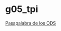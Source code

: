 # g05_tpi
<a HREF="https://github.com/PioIX/G05-TPI-1cuatr/blob/main/Presupuesto.md">Pasapalabra de los ODS </a>
